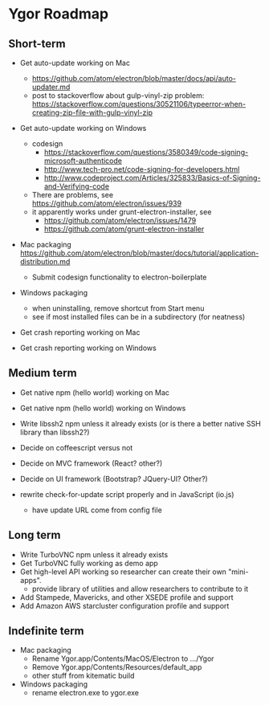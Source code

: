 # Ygor Roadmap

## Short-term

  * Get auto-update working on Mac
    * https://github.com/atom/electron/blob/master/docs/api/auto-updater.md
    * post to stackoverflow about gulp-vinyl-zip problem: https://stackoverflow.com/questions/30521106/typeerror-when-creating-zip-file-with-gulp-vinyl-zip
  * Get auto-update working on Windows
    * codesign
      * https://stackoverflow.com/questions/3580349/code-signing-microsoft-authenticode
      * http://www.tech-pro.net/code-signing-for-developers.html
      * http://www.codeproject.com/Articles/325833/Basics-of-Signing-and-Verifying-code
    * There are problems, see https://github.com/atom/electron/issues/939
    * it apparently works under grunt-electron-installer, see
      * https://github.com/atom/electron/issues/1479
      * https://github.com/atom/grunt-electron-installer

  * Mac packaging
    https://github.com/atom/electron/blob/master/docs/tutorial/application-distribution.md
    * Submit codesign functionality to electron-boilerplate
  * Windows packaging
    * when uninstalling, remove shortcut from Start menu
    * see if most installed files can be in a subdirectory (for neatness)

  * Get crash reporting working on Mac
  * Get crash reporting working on Windows

## Medium term

  * Get native npm (hello world) working on Mac
  * Get native npm (hello world) working on Windows
  * Write libssh2 npm unless it already exists (or is there a better native SSH library than libssh2?)

  * Decide on coffeescript versus not
  * Decide on MVC framework (React?  other?)
  * Decide on UI framework (Bootstrap?  JQuery-UI?  Other?)
  * rewrite check-for-update script properly and in JavaScript (io.js)
    * have update URL come from config file

## Long term

  * Write TurboVNC npm unless it already exists
  * Get TurboVNC fully working as demo app
  * Get high-level API working so researcher can create their own "mini-apps".
    * provide library of utilities and allow researchers to contribute to it
  * Add Stampede, Mavericks, and other XSEDE profile and support
  * Add Amazon AWS starcluster configuration profile and support

## Indefinite term

  * Mac packaging
    * Rename Ygor.app/Contents/MacOS/Electron to .../Ygor
    * Remove Ygor.app/Contents/Resources/default_app
    * other stuff from kitematic build
  * Windows packaging
    * rename electron.exe to ygor.exe

